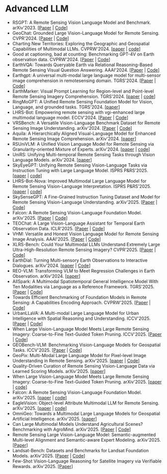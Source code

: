 # Advanced LLM

- RSGPT: A Remote Sensing Vision Language Model and Benchmark. arXiv'2023. [[Paper](https://arxiv.org/abs/2307.15266) | [Code](https://github.com/Lavender105/RSGPT)]
- GeoChat: Grounded Large Vision-Language Model for Remote Sensing. CVPR'2024. [[Paper](https://arxiv.org/abs/2311.15826) | [Code](https://github.com/mbzuai-oryx/GeoChat)]
- Charting New Territories: Exploring the Geographic and Geospatial Capabilities of Multimodal LLMs. CVPRW'2024. [[paper](https://arxiv.org/abs/2311.14656) | [code](https://github.com/jonathan-roberts1/charting-new-territories)]
- Good at captioning, bad at counting: Benchmarking GPT-4V on Earth observation data. CVPRW'2024. [[Paper](https://arxiv.org/abs/2401.17600) | [Code](https://vleo.danielz.ch/)]
- EarthVQA: Towards Queryable Earth via Relational Reasoning-Based Remote Sensing Visual Question Answering. AAAI'2024. [[Paper](https://ojs.aaai.org/index.php/AAAI/article/view/28357) | [Code](https://github.com/Junjue-Wang/EarthVQA)]
- Earthgpt: A universal multi-modal large language model for multi-sensor image comprehension in remotesensing domain. TGRS'2024. [[Paper](https://arxiv.org/abs/2401.16822) | [Code](https://github.com/wivizhang/EarthGPT)]
- EarthMarker: Visual Prompt Learning for Region-level and Point-level Remote Sensing Imagery Comprehension. TGRS'2024. [[paper](https://arxiv.org/abs/2407.13596) | [code](https://github.com/wivizhang/EarthMarker)]
- RingMoGPT: A Unified Remote Sensing Foundation Model for Vision, Language, and grounded tasks. TGRS'2024. [[paper](https://ieeexplore.ieee.org/stamp/stamp.jsp?tp=&arnumber=10777289)]
- LHRS-Bot: Empowering remote sensing with vgi-enhanced large multimodal language model. ECCV'2024. [[Paper](https://arxiv.org/abs/2402.02544) | [Code](https://github.com/NJU-LHRS/LHRS-Bot)]
- VRSBench: A Versatile Vision-Language Benchmark Dataset for Remote Sensing Image Understanding. arXiv'2024. [[Paper](https://arxiv.org/abs/2406.12384) | [Code](https://vrsbench.github.io/)]
- Aquila: A Hierarchically Aligned Visual-Language Model for Enhanced Remote Sensing Image Comprehension. arXiv'2024. [[paper](https://arxiv.org/pdf/2411.06074)]
- RSUniVLM: A Unified Vision Language Model for Remote Sensing via Granularity-oriented Mixture of Experts. arXiv'2024. [[paper](https://arxiv.org/abs/2412.05679) | [code](https://github.com/xuliu-cyber/RSUniVLM)]
- UniRS: Unifying Multi-temporal Remote Sensing Tasks through Vision Language Models. arXiv'2024. [[paper](https://arxiv.org/abs/2412.20742)]
- SkyEyeGPT: Unifying Remote Sensing Vision-Language Tasks via Instruction Tuning with Large Language Model. ISPRS P&RS'2025. [[paper](https://arxiv.org/abs/2401.09712) | [code](https://github.com/ZhanYang-nwpu/SkyEyeGPT)]
- LHRS-Bot-Nova: Improved Multimodal Large Language Model for Remote Sensing Vision-Language Interpretation. ISPRS P&RS'2025. [[paper](https://arxiv.org/pdf/2411.09301) | [code](https://github.com/NJU-LHRS/LHRS-Bot)]
- SkySenseGPT: A Fine-Grained Instruction Tuning Dataset and Model for Remote Sensing Vision-Language Understanding. arXiv'2025. [[Paper](https://arxiv.org/abs/2406.10100) | [Code](https://github.com/Luo-Z13/SkySenseGPT)]
- Falcon: A Remote Sensing Vision-Language Foundation Model. arXiv'2025. [[Paper](https://arxiv.org/abs/2503.11070) | [Code](https://github.com/TianHuiLab/Falcon)]
- TEOChat: A Large Vision-Language Assistant for Temporal Earth Observation Data. ICLR'2025. [[Paper](https://arxiv.org/abs/2410.06234) | [Code](https://github.com/ermongroup/TEOChat)]
- VHM: Versatile and Honest Vision Language Model for Remote Sensing Image Analysis. AAAI'2025. [[Paper](https://arxiv.org/abs/2403.20213v4) | [Code](https://github.com/opendatalab/VHM)]
- XLRS-Bench: Could Your Multimodal LLMs Understand Extremely Large Ultra-High-Resolution Remote Sensing Imagery? CVPR'2025. [[Paper](https://arxiv.org/abs/2503.23771) | [Code](https://xlrs-bench.github.io/)]
- EarthDial: Turning Multi-sensory Earth Observations to Interactive Dialogues. arXiv'2024. [[paper](https://openaccess.thecvf.com/content/CVPR2025/html/Soni_EarthDial_Turning_Multi-sensory_Earth_Observations_to_Interactive_Dialogues_CVPR_2025_paper.html) | [Code](https://github.com/hiyamdebary/EarthDial)]
- REO-VLM: Transforming VLM to Meet Regression Challenges in Earth Observation. arXiv'2024. [[paper](https://arxiv.org/abs/2412.16583)]
- AllSpark: A Multimodal Spatiotemporal General Intelligence Model With Ten Modalities via Language as a Reference Framework. TGRS'2025. [[Paper](https://ieeexplore.ieee.org/abstract/document/10830573/) | [Code](https://github.com/GeoX-Lab/AllSpark)]
- Towards Efficient Benchmarking of Foundation Models in Remote Sensing: A Capabilities Encoding Approach. CVPRW'2025. [[Paper](https://openaccess.thecvf.com/content/CVPR2025W/MORSE/html/Adorni_Towards_Efficient_Benchmarking_of_Foundation_Models_in_Remote_Sensing_A_CVPRW_2025_paper.html) | [Code](https://github.com/pierreadorni/capabilities-encoding)]
- UrbanLLaVA: A Multi-modal Large Language Model for Urban Intelligence with Spatial Reasoning and Understanding. ICCV'2025. [[Paper](https://arxiv.org/abs/2506.23219) | [Code](https://github.com/tsinghua-fib-lab/UrbanLLaVA)]
- When Large Vision-Language Model Meets Large Remote Sensing Imagery: Coarse-to-Fine Text-Guided Token Pruning. ICCV'2025. [[Paper](https://arxiv.org/abs/2503.07588) | [Code](https://github.com/VisionXLab/LRS-VQA)]
- GEOBench-VLM: Benchmarking Vision-Language Models for Geospatial Tasks. ICCV'2025. [[Paper](https://arxiv.org/abs/2411.19325) | [Code](https://github.com/The-AI-Alliance/GEO-Bench-VLM)]
- GeoPix: Multi-Modal Large Language Model for Pixel-level Image Understanding in Remote Sensing. arXiv'2025. [[paper](https://arxiv.org/abs/2501.06828) | [Code](https://github.com/Norman-Ou/GeoPix)]
- Quality-Driven Curation of Remote Sensing Vision-Language Data via Learned Scoring Models. arXiv'2025. [[paper](https://arxiv.org/abs/2503.00743)]
- When Large Vision-Language Model Meets Large Remote Sensing Imagery: Coarse-to-Fine Text-Guided Token Pruning. arXiv'2025. [[paper](https://arxiv.org/abs/2503.07588) | [code](https://github.com/VisionXLab/LRS-VQA)]
- Falcon: A Remote Sensing Vision-Language Foundation Model. arXiv'2025. [[paper](https://arxiv.org/abs/2503.11070) | [code](https://github.com/TianHuiLab/Falcon)]
- EagleVision: Object-level Attribute Multimodal LLM for Remote Sensing. arXiv'2025. [[paper](https://arxiv.org/abs/2503.23330) | [code](https://github.com/XiangTodayEatsWhat/EagleVision)]
- OmniGeo: Towards a Multimodal Large Language Models for Geospatial Artificial Intelligence. arXiv'2025. [[paper](https://arxiv.org/abs/2503.16326)]
- Can Large Multimodal Models Understand Agricultural Scenes? Benchmarking with AgroMind. arXiv'2025. [[Paper](https://arxiv.org/abs/2505.12207) | [Code](https://github.com/rssysu/AgroMind)]
- Remote Sensing Large Vision-Language Model: Semantic-augmented Multi-level Alignment and Semantic-aware Expert Modeling. arXiv'2025. [[Paper](https://arxiv.org/abs/2506.21863)]
- Landsat-Bench: Datasets and Benchmarks for Landsat Foundation Models. arXiv'2025. [[Paper](https://arxiv.org/abs/2506.08780) | [Code](https://github.com/isaaccorley/landsatbench)]
- Few-Shot Vision-Language Reasoning for Satellite Imagery via Verifiable Rewards. arXiv'2025. [[Paper](https://arxiv.org/abs/2507.21745)]
